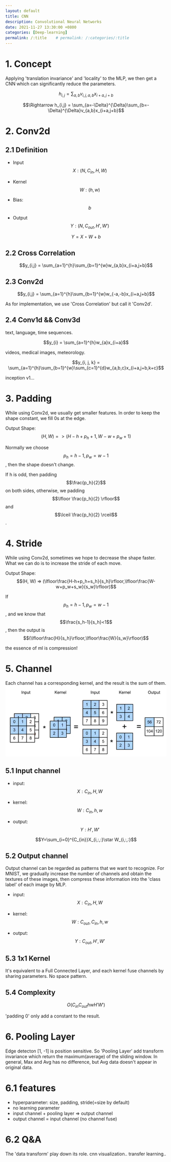 ```yaml
---
layout: default
title: CNN
description: Convolutional Neural Networks
date: 2021-11-27 13:30:00 +0800
categories: [Deep-learning]
permalink: /:title    # permalink: /:categories/:title
---
```


# 1. Concept
Applying 'translation invariance' and 'locality' to the MLP, we then get a CNN which can significantly reduce the parameters.

$$h_{i,j} = \sum_{a,b}v_{i,j,a,b}x_{i+a,j+b}$$

$$\Rightarrow h_{i,j} = \sum_{a=-\Delta}^{\Delta}\sum_{b=-\Delta}^{\Delta}v_{a,b}x_{i+a,j+b}$$

# 2. Conv2d
## 2.1 Definition
* Input $$X: (N, C_{in}, H, W)$$

* Kernel $$W: (h,w)$$

* Bias: $$b$$

* Output $$Y: (N, C_{out}, H', W')$$

$$Y=X\star W+b$$

## 2.2 Cross Correlation

$$y_{i,j} = \sum_{a=1}^{h}\sum_{b=1}^{w}w_{a,b}x_{i+a,j+b}$$

## 2.3 Conv2d

$$y_{i,j} = \sum_{a=1}^{h}\sum_{b=1}^{w}w_{-a,-b}x_{i+a,j+b}$$

As for implementation, we use 'Cross Correlation' but call it 'Conv2d'.

## 2.4 Conv1d && Conv3d
text, language, time sequences.

$$y_{i} = \sum_{a=1}^{h}w_{a}x_{i+a}$$

videos, medical images, meteorology.

$$y_{i, j, k} = \sum_{a=1}^{h}\sum_{b=1}^{w}\sum_{c=1}^{d}w_{a,b,c}x_{i+a,j+b,k+c}$$

inception v1...

# 3. Padding

While using Conv2d, we usually get smaller features. In order to keep the shape constant, we fill 0s at the edge.

Output Shape: $$(H, W) => (H-h+p_h+1,W-w+p_w+1)$$

Normally we choose $$p_h = h-1, p_w = w-1$$, then the shape doesn't change. 

If h is odd, then padding $$\frac{p_h}{2}$$ on both sides, otherwise, we padding $$\lfloor \frac{p_h}{2} \rfloor$$ and $$\lceil \frac{p_h}{2} \rceil$$.

# 4. Stride

While using Conv2d, sometimes we hope to decrease the shape faster. What we can do is to increase the stride of each move.

Output Shape: $$(H, W) => (\lfloor\frac{H-h+p_h+s_h}{s_h}\rfloor,\lfloor\frac{W-w+p_w+s_w}{s_w}\rfloor)$$

If $$p_h = h-1, p_w = w-1$$, and we know that $$\frac{s_h-1}{s_h}<1$$, then the output is $$(\lfloor\frac{H}{s_h}\rfloor,\lfloor\frac{W}{s_w}\rfloor)$$

the essence of ml is compression!

# 5. Channel

Each channel has a corresponding kernel, and the result is the sum of them.
![example](/assets/images/2021-11-27-1.png)

## 5.1 Input channel

* input: $$X: C_{in},H,W$$

* kernel: $$W: C_{in},h,w$$

* output: $$Y: H',W'$$

$$Y=\sum_{i=0}^{C_{in}}X_{i,:,:}\star W_{i,:,:}$$

## 5.2 Output channel

Output channel can be regarded as patterns that we want to recognize. For MNIST, we gradually increase the number of channels and obtain the textures of these images, then compress these information into the 'class label' of each image by MLP.

* input: $$X: C_{in},H,W$$

* kernel: $$W: C_{out},C_{in},h,w$$

* output: $$Y: C_{out},H',W'$$

## 5.3 1x1 Kernel

It's equivalent to a Full Connected Layer, and each kernel fuse channels by sharing parameters. No space pattern.

## 5.4 Complexity

$$O(C_{in}C_{out}hwH'W')$$

'padding 0' only add a constant to the result.

# 6. Pooling Layer

Edge detecton [1, -1] is position sensitive. So 'Pooling Layer' add transform invariance which return the maximum(average) of the sliding window. In general, Max and Avg has no difference, but Avg data doesn't appear in original data.

# 6.1 features

* hyperparameter: size, padding, stride(=size by default)
* no learning parameter
* input channel + pooling layer => output channel
* output channel = input channel (no channel fuse)

# 6.2 Q&A

The 'data transform' play down its role.
cnn visualization..
transfer learning..
